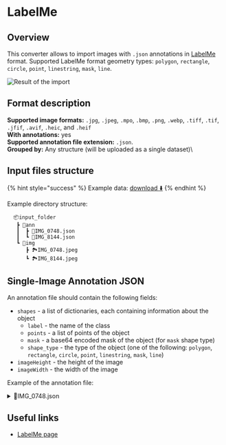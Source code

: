# LabelMe

## Overview

This converter allows to import images with `.json` annotations in [LabelMe](https://github.com/labelmeai/labelme?tab=readme-ov-file) format. Supported LabelMe format geometry types: `polygon`, `rectangle`, `circle`, `point`, `linestring`, `mask`, `line`.

![Result of the import](images/labelme\_res.png)

## Format description

**Supported image formats:** `.jpg`, `.jpeg`, `.mpo`, `.bmp`, `.png`, `.webp`, `.tiff`, `.tif`, `.jfif`, `.avif`, `.heic`, and `.heif`\
**With annotations:** yes\
**Supported annotation file extension:** `.json`.\
**Grouped by:** Any structure (will be uploaded as a single dataset)\


## Input files structure

{% hint style="success" %}
Example data: [download ⬇️](https://github.com/user-attachments/files/16179633/labelme\_demo.zip)
{% endhint %}

Example directory structure:

```
  📦input_folder
   ┣ 📂ann
   ┃  ┣ 📄IMG_0748.json
   ┃  ┗ 📄IMG_8144.json
   ┗ 📂img
      ┣ 🏞️IMG_0748.jpeg
      ┗ 🏞️IMG_8144.jpeg

```

## Single-Image Annotation JSON

An annotation file should contain the following fields:

* `shapes` - a list of dictionaries, each containing information about the object
  * `label` - the name of the class
  * `points` - a list of points of the object
  * `mask` - a base64 encoded mask of the object (for `mask` shape type)
  * `shape_type` - the type of the object (one of the following: `polygon`, `rectangle`, `circle`, `point`, `linestring`, `mask`, `line`)
* `imageHeight` - the height of the image
* `imageWidth` - the width of the image

Example of the annotation file:

<details>

<summary>📄IMG_0748.json</summary>

```json
{
  "version": "5.5.0",
  "flags": {},
  "shapes": [
    {
      "label": "cat_polygon",
      "points": [
        [1038.0000000000002, 91.00000000000023],
        [2363.0, 1311.0000000000002],
        [2373.0, 3236.0]
      ],
      "group_id": null,
      "description": "",
      "shape_type": "polygon",
      "flags": {},
      "mask": null
    },
    {
      "label": "cat_rectangle",
      "points": [
        [1033.0000000000002, 76.00000000000023],
        [2368.0, 1311.0000000000002]
      ],
      "group_id": null,
      "description": "",
      "shape_type": "rectangle",
      "flags": {},
      "mask": null
    },
    {
      "label": "cat_circle",
      "points": [
        [1123.0000000000002, 361.0000000000002],
        [1123.0000000000002, 631.0000000000002]
      ],
      "group_id": null,
      "description": "",
      "shape_type": "circle",
      "flags": {},
      "mask": null
    },
    {
      "label": "cat_line",
      "points": [
        [1043.0000000000002, 106.00000000000023],
        [1153.0000000000002, 3251.0]
      ],
      "group_id": null,
      "description": "",
      "shape_type": "line",
      "flags": {},
      "mask": null
    },
    {
      "label": "cat_point",
      "points": [[1038.0000000000002, 101.00000000000023]],
      "group_id": null,
      "description": "",
      "shape_type": "point",
      "flags": {},
      "mask": null
    },
    {
      "label": "cat_polyline",
      "points": [
        [1053.0000000000002, 96.00000000000023],
        [2373.0, 1291.0000000000002],
        [1148.0000000000002, 2171.0],
        [2393.0, 3246.0],
        [2393.0, 3246.0],
        [2393.0, 3246.0]
      ],
      "group_id": null,
      "description": "",
      "shape_type": "linestrip",
      "flags": {},
      "mask": null
    },
    {
      "label": "cat_ai_mask",
      "points": [
        [946.0, 847.0],
        [1665.0, 1346.0]
      ],
      "group_id": null,
      "description": "",
      "shape_type": "mask",
      "flags": {},
      "mask": "iVBORw0KGgoAAAANSU ... ElFTkSuQmCC"
    }
  ],
  "imagePath": "IMG_5853 2.jpg",
  "imageData": "/9j/4AAQSkZJRgAB ...dg+9FFFIo//Z",
  "imageHeight": 3382,
  "imageWidth": 2536
}
```

</details>

## Useful links

* [LabelMe page](https://github.com/labelmeai/labelme?tab=readme-ov-file)
